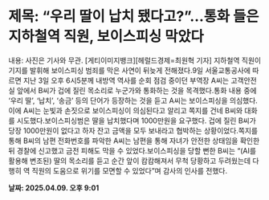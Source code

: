 # **제목: “우리 딸이 납치 됐다고?”…통화 들은 지하철역 직원, 보이스피싱 막았다**

  내용: 사진은 기사와 무관. [게티이미지뱅크][헤럴드경제=최원혁 기자] 지하철역 직원이 기지를 발휘해 보이스피싱 범죄를 막은 사연이 뒤늦게 전해졌다.9일 서울교통공사에 따르면 지난 3일 오후 6시5분께 내방역 역사를 순회 점검 중이던 부역장 A씨는 고객안전실 앞에서 B씨가 겁에 질린 목소리로 누군가와 통화하는 것을 목격했다.통화 내용 중에 ‘우리 딸’, ‘납치’, ‘송금’ 등의 단어가 등장하는 것을 듣고 A씨는 보이스피싱을 의심했다.이에 A씨는 눈빛과 손짓으로 보이스피싱이 의심된다고 알리고 쪽지를 건네 B씨와 대화를 시도했다.보이스피싱범은 딸을 납치했다며 1000만원을 요구했다. 겁에 질린 B씨가 당장 1000만원이 없다고 하자 잔고 금액을 모두 보내라고 협박하는 상황이었다.쪽지를 통해 B씨의 남편 전화번호를 파악한 A씨는 남편을 통해 자녀가 안전한 상태임을 확인한 뒤 경찰에 신고했고 금전 피해도 막을 수 있었다.보이스피싱을 당할 뻔한 B씨는 “(AI를 활용해 변조된) 딸의 목소리를 듣고 순간 앞이 캄캄해져서 무척 당황하고 두려웠는데 다행히 역 직원의 도움으로 위기를 모면할 수 있었다”며 감사의 인사를 전했다.

  **날짜: 2025.04.09. 오후 9:01**